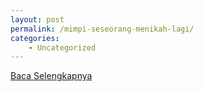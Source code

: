 ```yaml
---
layout: post
permalink: /mimpi-seseorang-menikah-lagi/
categories:
    - Uncategorized
---
```


[Baca Selengkapnya](/02)